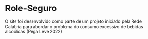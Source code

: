 # Role-Seguro
 O site foi desenvolvido como parte de um projeto iniciado pela Rede Calábria para abordar o problema do consumo excessivo de bebidas alcoólicas (Pega Leve 2022)
